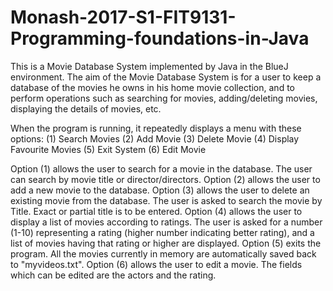 # Monash-2017-S1-FIT9131-Programming-foundations-in-Java
This is a Movie Database System implemented by Java in the BlueJ environment. The aim of the Movie Database System is for a user to keep a database of the movies he owns in his home movie collection, and to perform operations such as searching for movies, adding/deleting movies, displaying the details of movies, etc.

When the program is running, it repeatedly displays a menu with these options: 
(1) Search Movies 
(2) Add Movie 
(3) Delete Movie 
(4) Display Favourite Movies 
(5) Exit System 
(6) Edit Movie

Option (1) allows the user to search for a movie in the database. The user can search by movie title or director/directors.
Option (2) allows the user to add a new movie to the database. 
Option (3) allows the user to delete an existing movie from the database. The user is asked to search the movie by Title. Exact or partial title is to be entered. 
Option (4) allows the user to display a list of movies according to ratings. The user is asked for a number (1-10) representing a rating (higher number indicating better rating), and a list of movies having that rating or higher are displayed. 
Option (5) exits the program. All the movies currently in memory are automatically saved back to "myvideos.txt". 
Option (6) allows the user to edit a movie. The fields which can be edited are the actors and the rating.

